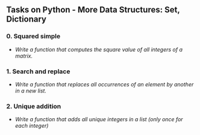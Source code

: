 ## Tasks on Python - More Data Structures: Set, Dictionary

### 0. Squared simple

* *Write a function that computes the square value of all integers of a matrix.*

### 1. Search and replace

* *Write a function that replaces all occurrences of an element by another in a new list.*

### 2. Unique addition

* *Write a function that adds all unique integers in a list (only once for each integer)*
